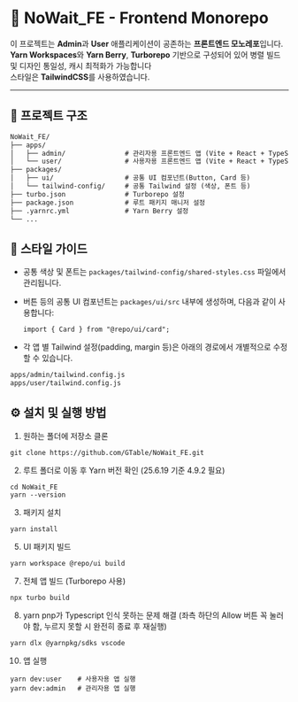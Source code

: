 # 🧩 NoWait_FE - Frontend Monorepo

이 프로젝트는 **Admin**과 **User** 애플리케이션이 공존하는 **프론트엔드 모노레포**입니다.<br/>
**Yarn Workspaces**와 **Yarn Berry**, **Turborepo** 기반으로 구성되어 있어 병렬 빌드 및 디자인 통일성, 캐시 최적화가 가능합니다<br/>
스타일은 **TailwindCSS**를 사용하였습니다.

---

## 📁 프로젝트 구조
```txt
NoWait_FE/
├── apps/
│   ├── admin/               # 관리자용 프론트엔드 앱 (Vite + React + TypeScript)
│   └── user/                # 사용자용 프론트엔드 앱 (Vite + React + TypeScript)
├── packages/
│   ├── ui/                  # 공통 UI 컴포넌트(Button, Card 등)
│   └── tailwind-config/     # 공통 Tailwind 설정 (색상, 폰트 등)
├── turbo.json               # Turborepo 설정
├── package.json             # 루트 패키지 매니저 설정
├── .yarnrc.yml              # Yarn Berry 설정
└── ...
```
## 🎨 스타일 가이드

- 공통 색상 및 폰트는 `packages/tailwind-config/shared-styles.css` 파일에서 관리됩니다.
- 버튼 등의 공통 UI 컴포넌트는 `packages/ui/src` 내부에 생성하며, 다음과 같이 사용합니다:

  ```tsx
  import { Card } from "@repo/ui/card";
  ```
- 각 앱 별 Tailwind 설정(padding, margin 등)은 아래의 경로에서 개별적으로 수정할 수 있습니다.
```txt
apps/admin/tailwind.config.js
apps/user/tailwind.config.js
```
## ⚙️ 설치 및 실행 방법
1. 원하는 폴더에 저장소 클론
```tsx
git clone https://github.com/GTable/NoWait_FE.git
```
2. 루트 폴더로 이동 후 Yarn 버전 확인 (25.6.19 기준 4.9.2 필요)
```tsx
cd NoWait_FE
yarn --version
```
3. 패키지 설치
```tsx
yarn install
```
5. UI 패키지 빌드
```tsx
yarn workspace @repo/ui build
```
7. 전체 앱 빌드 (Turborepo 사용)
```tsx
npx turbo build
```
8. yarn pnp가 Typescript 인식 못하는 문제 해결 (좌측 하단의 Allow 버튼 꼭 눌러야 함, 누르지 못할 시 완전히 종료 후 재실행)
```tsx
yarn dlx @yarnpkg/sdks vscode
```
10. 앱 실행
```tsx
yarn dev:user    # 사용자용 앱 실행  
yarn dev:admin   # 관리자용 앱 실행
```
